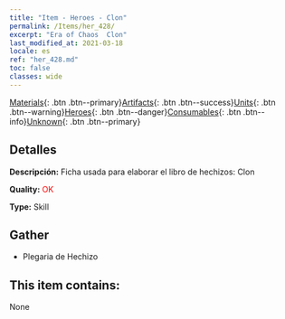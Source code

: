 ```yaml
---
title: "Item - Heroes - Clon"
permalink: /Items/her_428/
excerpt: "Era of Chaos  Clon"
last_modified_at: 2021-03-18
locale: es
ref: "her_428.md"
toc: false
classes: wide
---
```

 [Materials](/es/Items/){: .btn .btn--primary}[Artifacts](/es/Items/Artifacts/){: .btn .btn--success}[Units](/es/Items/Units/){: .btn .btn--warning}[Heroes](/es/Items/Heroes/){: .btn .btn--danger}[Consumables](/es/Items/Consumables/){: .btn .btn--info}[Unknown](/es/Items/Unknown/){: .btn .btn--primary}

## Detalles
 **Descripción:** Ficha usada para elaborar el libro de hechizos: Clon

 **Quality:** <span style="color: #FF0000">OK</span>

 **Type:** Skill

## Gather

*    Plegaria de Hechizo 

## This item contains:

  None

